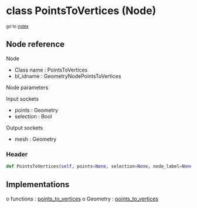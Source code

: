# class PointsToVertices (Node)

<sub>go to [index](/docs/index.md)</sub>

## Node reference

Node
 - Class name : PointsToVertices
 - bl_idname : GeometryNodePointsToVertices

Node parameters

Input sockets
 - points : Geometry
 - selection : Bool

Output sockets
 - mesh : Geometry

### Header

``` python
def PointsToVertices(self, points=None, selection=None, node_label=None, node_color=None):
```

## Implementations

o functions : [points_to_vertices](/docs/GeoNodes_classes/points_to_vertices.md)
o Geometry : [points_to_vertices](/docs/GeoNodes_classes/Geometry.md#points_to_vertices) 


